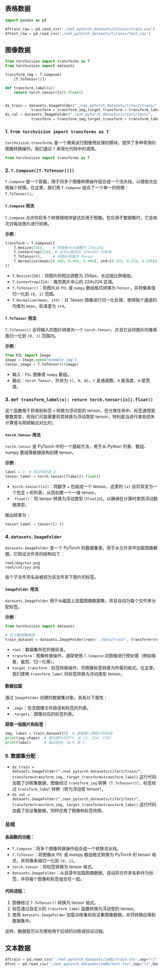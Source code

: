 ## 表格数据

```python
import pandas as pd 

dftrain_raw = pd.read_csv('./eat_pytorch_datasets/titanic/train.csv')
dftest_raw = pd.read_csv('./eat_pytorch_datasets/titanic/test.csv')
```

## 图像数据

```python
from torchvision import transforms as T
from torchvision import datasets 

transform_img = T.Compose(
    [T.ToTensor()])

def transform_label(x):
    return torch.tensor([x]).float()


ds_train = datasets.ImageFolder("./eat_pytorch_datasets/cifar2/train/",
            transform = transform_img,target_transform = transform_label)
ds_val = datasets.ImageFolder("./eat_pytorch_datasets/cifar2/test/",
            transform = transform_img,target_transform = transform_label)
```

### 1. `from torchvision import transforms as T`

`torchvision.transforms` 是一个用来进行图像预处理的模块，提供了多种常用的图像转换操作。我们通过 `T` 来简化代码中的调用。

```python
from torchvision import transforms as T
```

### 2. `T.Compose([T.ToTensor()])`

`T.Compose` 是一个容器，用于将多个图像转换操作组合成一个流水线，以便依次应用每个转换。在这里，我们用 `T.Compose` 组合了一个单一的转换：`T.ToTensor()`。

#### `T.Compose` 用法

`T.Compose` 允许你将多个转换按顺序链式应用于图像。在应用于数据集时，它会依次对每张图片进行转换。

**示例**：

```python
transform = T.Compose([
    T.Resize(256),    # 将图像大小调整为 256x256
    T.CenterCrop(224), # 从中心裁剪出 224x224 的区域
    T.ToTensor(),     # 将图片转换为 Tensor
    T.Normalize(mean=[0.485, 0.456, 0.406], std=[0.229, 0.224, 0.225])  # 归一化
])
```

- `T.Resize(256)`：将图片的短边调整为 256px，长边按比例缩放。
- `T.CenterCrop(224)`：裁剪图片中心的 224x224 区域。
- `T.ToTensor()`：将图片从 `PIL` 或 `numpy` 数组格式转换为 `Tensor`，并将像素值归一化到 `[0, 1]` 范围。
- `T.Normalize(mean, std)`：对 Tensor 图像进行归一化处理，使得每个通道的均值为 `mean`，标准差为 `std`。

#### `T.ToTensor` 用法

`T.ToTensor()` 会将输入的图片转换为一个 `torch.Tensor`，并且它会将图片的像素值归一化到 `[0, 1]` 范围内。

**示例**：

```python
from PIL import Image
image = Image.open("example.jpg")
tensor_image = T.ToTensor()(image)
```

- 输入：`PIL` 图像或 `numpy` 数组。
- 输出：`torch.Tensor`，形状为 `(C, H, W)`，`C` 是通道数，`H` 是高度，`W` 是宽度。

### 3. `def transform_label(x): return torch.tensor([x]).float()`

这个函数用于将类别标签 `x` 转换为浮动型的 tensor。在分类任务中，标签通常是整数类型，但我们可能需要将其转换为浮动类型 tensor，特别是当进行某些损失计算或与网络输出对比时。

#### `torch.tensor` 用法

`torch.tensor` 是 PyTorch 中的一个基础方法，用于从 Python 列表、数组、numpy 数组等数据结构创建 tensor。

**示例**：

```python
label = 2  # 假设标签是 2
tensor_label = torch.tensor([label]).float()
```

- `torch.tensor([x])`：将数字 `x` 包装成一个 tensor。这里的 `[x]` 会将其变为一个包含 `x` 的列表，从而创建一个一维 tensor。
- `.float()`：将 tensor 转换为浮动类型 (`float32`)，以确保在计算时使用浮动数据类型。

输出结果为：

```python
tensor_label = tensor([2.])
```

### 4. `datasets.ImageFolder`

`datasets.ImageFolder` 是一个 PyTorch 的数据集类，用于从文件夹中加载图像数据。它假设文件夹的结构如下：

```
root/dog/xxx.png
root/cat/yyy.png
```

每个子文件夹名会被视为该文件夹下图片的标签。

#### `ImageFolder` 用法

`datasets.ImageFolder` 用于从磁盘上加载图像数据集，并且自动为每个文件夹分配标签。

**示例**：

```python
from torchvision import datasets

# 定义数据集路径
train_dataset = datasets.ImageFolder(root='./data/train', transform=transform_img, target_transform=transform_label)
```

- `root`：数据集所在的根目录。
- `transform`：图像转换操作，通常使用 `T.Compose` 对图像进行预处理（例如缩放、裁剪、归一化等）。
- `target_transform`：标签转换操作，将图像标签转换为所需的格式。在这里，我们使用 `transform_label` 将标签转换为浮动类型 tensor。

#### 数据加载

通过 `ImageFolder` 创建的数据集对象，具有以下属性：

- `.imgs`：包含图像文件路径和标签的列表。
- `.targets`：图像对应的标签列表。

**获取一张图片和标签**：

```python
img, label = train_dataset[0]  # 获取第一张图片和标签
print(img.shape)  # 输出图片的尺寸，如 [3, 224, 224]
print(label)      # 输出标签，如 0 或 1
```

### 5. 数据集分配

- `ds_train = datasets.ImageFolder("./eat_pytorch_datasets/cifar2/train/", transform=transform_img, target_transform=transform_label)`
   这行代码加载了训练集数据，图像经过 `transform_img` 转换（`T.ToTensor()`），标签经过 `transform_label` 转换（转为浮动型 tensor）。
- `ds_val = datasets.ImageFolder("./eat_pytorch_datasets/cifar2/test/", transform=transform_img, target_transform=transform_label)`
   这行代码加载了验证集数据，同样应用了图像和标签转换。

### 总结

#### 各函数的功能：

- `T.Compose`：将多个图像转换操作组合成一个转换流水线。
- `T.ToTensor`：将图像从 PIL 或 numpy 数组格式转换为 PyTorch 的 tensor 格式，并将像素值归一化到 `[0, 1]`。
- `torch.tensor`：将标签转换为 tensor 格式。
- `datasets.ImageFolder`：从目录中加载图像数据，自动将文件夹名称作为标签，并将每个图像和标签组合在一起。

#### 代码流程：

1. 图像经过 `T.ToTensor()` 转换为 tensor 格式。
2. 标签通过自定义的 `transform_label` 函数转换为浮动型的 tensor。
3. 使用 `datasets.ImageFolder` 加载训练集和验证集图像数据，并将转换应用到数据集中。

这样，数据就可以方便地用于后续的训练或验证过程。

## 文本数据

```python
dftrain = pd.read_csv("./eat_pytorch_datasets/imdb/train.tsv",sep="\t",header = None,names = ["label","text"])
dfval = pd.read_csv("./eat_pytorch_datasets/imdb/test.tsv",sep="\t",header = None,names = ["label","text"])
```

